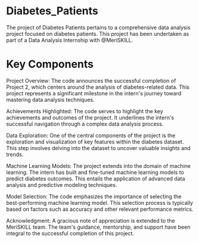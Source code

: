 # Diabetes_Patients
The project of Diabetes Patients pertains to a comprehensive data analysis project focused on diabetes patients. This project has been undertaken as part of a Data Analysis Internship with @MeriSKILL.

# Key Components 
Project Overview: The code announces the successful completion of Project 2, which centers around the analysis of diabetes-related data. This project represents a significant milestone in the intern's journey toward mastering data analysis techniques.

Achievements Highlighted: The code serves to highlight the key achievements and outcomes of the project. It underlines the intern's successful navigation through a complex data analysis process.

Data Exploration: One of the central components of the project is the exploration and visualization of key features within the diabetes dataset. This step involves delving into the dataset to uncover valuable insights and trends.

Machine Learning Models: The project extends into the domain of machine learning. The intern has built and fine-tuned machine learning models to predict diabetes outcomes. This entails the application of advanced data analysis and predictive modeling techniques.

Model Selection: The code emphasizes the importance of selecting the best-performing machine learning model. This selection process is typically based on factors such as accuracy and other relevant performance metrics.

Acknowledgment: A gracious note of appreciation is extended to the MeriSKILL team. The team's guidance, mentorship, and support have been integral to the successful completion of this project.
